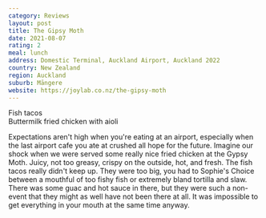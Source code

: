 ```yaml
---
category: Reviews
layout: post
title: The Gipsy Moth
date: 2021-08-07
rating: 2
meal: lunch
address: Domestic Terminal, Auckland Airport, Auckland 2022
country: New Zealand
region: Auckland
suburb: Māngere
website: https://joylab.co.nz/the-gipsy-moth
---
```

Fish tacos  
Buttermilk fried chicken with aioli  

Expectations aren't high when you're eating at an airport, especially when the last airport cafe you ate at crushed all hope for the future. Imagine our shock when we were served some really nice fried chicken at the Gypsy Moth. Juicy, not too greasy, crispy on the outside, hot, and fresh. The fish tacos really didn't keep up. They were too big, you had to Sophie's Choice between a mouthful of too fishy fish or extremely bland tortilla and slaw. There was some guac and hot sauce in there, but they were such a non-event that they might as well have not been there at all. It was impossible to get everything in your mouth at the same time anyway.
